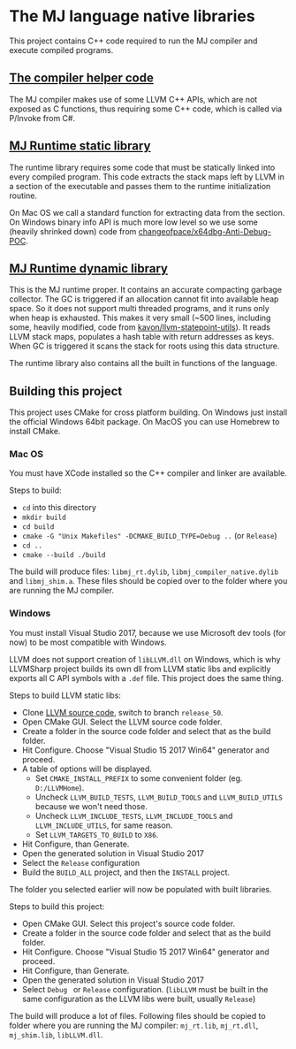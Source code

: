 # The MJ language native libraries

This project contains C++ code required to run the MJ compiler and execute compiled programs.

## [The compiler helper code](compiler)

The MJ compiler makes use of some LLVM C++ APIs, which are not exposed as C functions, thus
requiring some C++ code, which is called via P/Invoke from C#.

## [MJ Runtime static library](premain_shim)

The runtime library requires some code that must be statically linked into every compiled
program. This code extracts the stack maps left by LLVM in a section of the executable and 
passes them to the runtime initialization routine.

On Mac OS we call a standard function for extracting data from the section. On Windows binary
info API is much more low level so we use some (heavily shrinked down) code from 
[changeofpace/x64dbg-Anti-Debug-POC](https://github.com/changeofpace/x64dbg-Anti-Debug-POC).

## [MJ Runtime dynamic library](runtime)

This is the MJ runtime proper. It contains an accurate compacting garbage collector.
The GC is triggered if an allocation cannot fit into available heap space. So it does not
support multi threaded programs, and it runs only when heap is exhausted. This makes it very 
small (~500 lines, including some, heavily modified, code from 
[kavon/llvm-statepoint-utils](https://github.com/kavon/llvm-statepoint-utils)). 
It reads LLVM stack maps, populates a hash table with return addresses as keys. When GC is
triggered it scans the stack for roots using this data structure.

The runtime library also contains all the built in functions of the language.

## Building this project

This project uses CMake for cross platform building. On Windows just install the official Windows
64bit package. On MacOS you can use Homebrew to install CMake.

### Mac OS

You must have XCode installed so the C++ compiler and linker are available. 

Steps to build:
* `cd` into this directory
* `mkdir build`
* `cd build`
* `cmake -G "Unix Makefiles" -DCMAKE_BUILD_TYPE=Debug ..` (or `Release`)
* `cd ..`
* `cmake --build ./build`

The build will produce files: `libmj_rt.dylib`, `libmj_compiler_native.dylib` and `libmj_shim.a`. These
files should be copied over to the folder where you are running the MJ compiler.

### Windows

You must install Visual Studio 2017, because we use Microsoft dev tools (for now) to be most
compatible with Windows. 

LLVM does not support creation of `libLLVM.dll` on Windows, which is why LLVMSharp project 
builds its own dll from LLVM static libs and explicitly exports all C API symbols with 
a `.def` file. This project does the same thing.

Steps to build LLVM static libs:

* Clone [LLVM source code](https://github.com/llvm-mirror/llvm), switch to branch `release_50`. 
* Open CMake GUI. Select the LLVM source code folder.
* Create a folder in the source code folder and select that as the build folder.
* Hit Configure. Choose "Visual Studio 15 2017 Win64" generator and proceed.
* A table of options will be displayed. 
    * Set `CMAKE_INSTALL_PREFIX` to some convenient folder (eg. `D:/LLVMHome`).
    * Uncheck `LLVM_BUILD_TESTS`, `LLVM_BUILD_TOOLS` and `LLVM_BUILD_UTILS` because we won't need those.
    * Uncheck `LLVM_INCLUDE_TESTS`, `LLVM_INCLUDE_TOOLS` and `LLVM_INCLUDE_UTILS`, for same reason.
    * Set `LLVM_TARGETS_TO_BUILD` to `X86`.
* Hit Configure, than Generate.
* Open the generated solution in Visual Studio 2017
* Select the `Release` configuration
* Build the `BUILD_ALL` project, and then the `INSTALL` project.

The folder you selected earlier will now be populated with built libraries.
 
Steps to build this project:

* Open CMake GUI. Select this project's source code folder.
* Create a folder in the source code folder and select that as the build folder.
* Hit Configure. Choose "Visual Studio 15 2017 Win64" generator and proceed.
* Hit Configure, than Generate.
* Open the generated solution in Visual Studio 2017
* Select `Debug ` or `Release` configuration. (`libLLVM` must be built in the same configuration as
the LLVM libs were built, usually `Release`)

The build will produce a lot of files. Following files should be copied to folder where you are running the
MJ compiler: `mj_rt.lib`, `mj_rt.dll`, `mj_shim.lib`, `libLLVM.dll`.